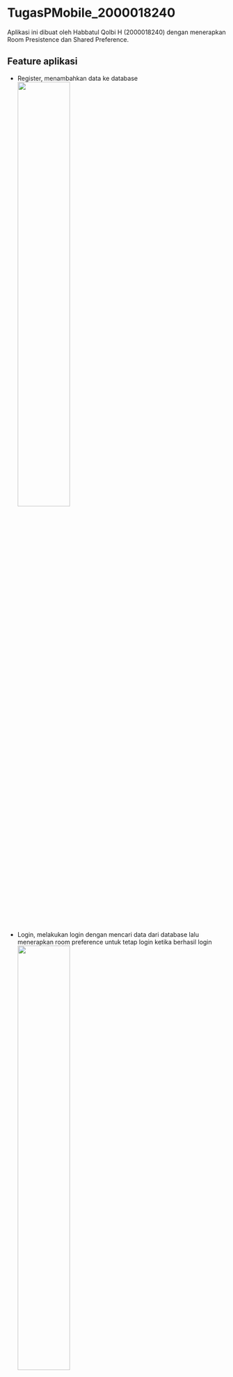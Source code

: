 # TugasPMobile_2000018240
Aplikasi ini dibuat oleh Habbatul Qolbi H (2000018240) dengan menerapkan Room Presistence dan Shared Preference.


## Feature aplikasi
- Register, menambahkan data ke database
        <img src="[https://github.com/Habbatul/TugasPMobile_2000018240/issues/3#issue-1515064630](https://user-images.githubusercontent.com/121380847/210130792-0b63011b-2629-4a86-8c73-68b870a3c6d7.png)" width="50%" height="50%">
- Login, melakukan login dengan mencari data dari database lalu menerapkan room preference untuk tetap login ketika berhasil login
        <img src="[https://github.com/Habbatul/TugasPMobile_2000018240/issues/3#issue-1515064630](https://user-images.githubusercontent.com/121380847/210130776-f4c089de-5972-494b-8e0c-cc5c74208101.png)" width="50%" height="50%">
- Home, Halaman ini menampilkan nama static siapa nama mahasiswa yang masuk dengan menerapkan room preference
- Logout, tombol ini berguna untuk menghapus room preference untuk tetap login dan kembali ke halaman Login
        <img src="[https://github.com/Habbatul/TugasPMobile_2000018240/issues/3#issue-1515064630](https://user-images.githubusercontent.com/121380847/210130767-ca1c9fa0-60d8-41e7-84ad-4c04a8a3e759.png)" width="50%" height="50%">

## Flow Aplikasi dan Highlight coding yang digunakan
- Pengguna masuk kehalaman Login
disini halaman login adalah halaman awal aplikasi masuk. Login berada pada class MainActivity sehingga pada AndroidManifest.xml perlu diinisialisasi bahwa MainActivity.java adalah Main.

        <activity
            android:name=".MainActivity"
            android:exported="true">
            <intent-filter>
                <action android:name="android.intent.action.MAIN" />

                <category android:name="android.intent.category.LAUNCHER" />
            </intent-filter>
            <meta-data
                android:name="android.app.lib_name"
                android:value="" />
        </activity>
        
 - Kemudian masuk ke halaman Registrasi (Nim harus bersifat uniq, data disimpan kedalam sqlite). Disini struktur database yang dibuat pada Mahasiswa.java adalah :
 
        @Entity
        public class Mahasiswa {
            @PrimaryKey
            @NonNull
            @ColumnInfo(name = "nim")
            public String nim;

            @ColumnInfo(name = "name")
            public String name;

            @ColumnInfo(name = "password")
            public String password;
        }
    untuk menyimpan ke SQLite pada room diperlukan Query pada UserDao sebagai berikut :

        @Insert
        void insertAll(Mahasiswa... users);
        
    dan penerapan pada Register.java adalah sebagai berikut :

        UserDao user = MahasiswaDB.getInstance(getApplicationContext()).userDao();
        user.insertAll(buatUser());

- Setelah registrasi berhasil, pengguna kembali ke halaman login. Disini memakai finish() pada Register.java untuk kembali ke halaman login atau MainActivity, juga ada Toast unutk memberi tahu user bahwa akun telah terdaftar ketika berhasil terdaftar

       Toast.makeText(Register.this, "Registrasi berhasil", Toast.LENGTH_SHORT).show();
       finish();
                    
- Pengguna login (Jika akun belum terdaftar menampilkan info akun tidak valid, jika sudah terdaftar masuk ke halaman login). Pada button layout pada MainActivity.java akan diterapkan conditional if-else adalah sebagai berikut :

            public void onClick(View view) {
                boolean valid = validasi();
                if (valid){
                    String Nim = InputanNim.getText().toString();
                    PreferenceNIM.setRegisteredUser(getBaseContext(),Nim);
                    Intent i = new Intent(MainActivity.this, Home.class);
                    startActivity(i);
                    makeTetapLogin();
                    finish();
                }else{
                    Toast.makeText(MainActivity.this, "Akun tidak valid!", Toast.LENGTH_SHORT).show();
                }
            }
            
    Sedangkan fungsi validasi() ini akan mengembalikan nilai boolean dari hasil select NIM dan PW dari database SQLite
    
      private boolean validasi()
      {
          String currentNim = this.InputanNim.getText().toString();
          String currentPw = this.InputanPw.getText().toString();

          UserDao user = MahasiswaDB.getInstance(this).userDao();
          UserSaatIni = user.findByNimAndPassword(currentNim, currentPw);

          return UserSaatIni !=null?true:false;
      }
    
    findByNimAndPassword(currentNim, currentPw) memiliki query pada UserDao Sebagai berikut :
    
      @Query("SELECT * FROM Mahasiswa WHERE nim = :nim AND password = :password LIMIT 1")
      Mahasiswa findByNimAndPassword(String nim, String password);
    
- Login Berhasil dan Menampilkan Halaman Login serta Logout Button (Jika Logout Button belum d tekan, walaupun aplikasi di close dan masuk kembali, pengguna akan otomatis masuk ke halaman home. Sedangkan jika logout button telah ditekan pengguna harus melakukan login untuk masuk ke halaman home) Cukup gunakan sharedPreference.
    Membuat variabel SharedPreference nya dulu pada MainActivity.java sehingga ada data yang tersimpan untuk trigger aplikasi tetap berada dihalaman home ketika sudah login :
    
      private SharedPreferences preference;
    
    Kemudian Pada void onCreate() memberikan nilai dari variabel preference berupa kembalian dari fungsi getSharedPreference(), dimana disini nantinya akan dibuat SharedPreference dengan nama cek_login.xml
    
      preference = this.getSharedPreferences("cek_login", Context.MODE_PRIVATE);
      
    Tidak lupa membuat variabel yang akan diisi pada sharedpreference nantinya :
    
      private static final String AUTO_LOGIN_KEY = "key_tetapLogin";
      
    Disini menerapkan SharedPreference dengan fungsi sebagai berikut :
    
      private void makeTetapLogin()
      {
          SharedPreferences.Editor editor = this.preference.edit();
          editor.putBoolean(AUTO_LOGIN_KEY, true);
          editor.apply();
      }
      private void TetapLogin()
      {
        boolean auto = this.preference.getBoolean(AUTO_LOGIN_KEY, false);
        if (auto)
        {
            Intent i = new Intent(MainActivity.this, Home.class);
            startActivity(i);
        }
      }
    Fungsi diatas diterapkan sebagai berikut
    
      - untuk makeTetapLogin() diterapkan pada event button login karena ini akan membuat Sharedpreference terisi data
      - untuk TetapLogin() diterapkan pada OnCreate() disini akan mengarahkan langsung ke halaman Home.java bilasudah login
      
    Kemudian pada Home.java juga membuat variabel yang sama untuk auto loginnya, yaitu tipe SharedPreference dan untuk String isian SharedPreference nya:
      
      private SharedPreferences sharedPrefs;
      private static final String AUTO_LOGIN_KEY = "key_tetapLogin";
      
    Kemudian pada onCreate memberikan isian pada variabel sharedPrefs :
    
      sharedPrefs = getSharedPreferences("cek_login", Context.MODE_PRIVATE);
      
    Kemudian pada button Logout diberikan fungsi untuk menghapus isian dari SharedPreference yang telah dibuat agar bisa kembali ke halaman login ketika keluar aplikasi:
    
      SharedPreferences.Editor editor = sharedPrefs.edit();
      editor.remove(AUTO_LOGIN_KEY);
      
    Untuk bisa kembali ke halaman login maka pada button logout menerapkan :
    
        Intent ini = new Intent(Home.this,MainActivity.class);
        startActivity(ini);
        finish();
     
- Kemudian ada tambahan disini ketika dihalaman home maka akan menampilkan kata Selamat datang + user, dimana user akan menyesuaikan nama dari mahasiswa yang melakukan login, ini dilakukan dengan menggunakan SharedPreference.
    Pertama membuat Querynya terlebih dahulu dengan kembalian String pada UserDao :
      
      @Query("SELECT name FROM Mahasiswa WHERE nim = :nims LIMIT 1")
      String namaMhs(String nims);
      
    Membuat class untuk SharedPreference nama user :
    
      public class PreferenceNIM {
        static final String KEY_USER_TEREGISTER ="user";


        private static SharedPreferences getSharedPreference(Context context){
            return PreferenceManager.getDefaultSharedPreferences(context);
          }
          public static void setRegisteredUser(Context context, String username){
              SharedPreferences.Editor editor = getSharedPreference(context).edit();
              editor.putString(KEY_USER_TEREGISTER, username);
              editor.apply();
          }
          public static String getRegisteredUser(Context context){
              return getSharedPreference(context).getString(KEY_USER_TEREGISTER,"");
          }
      }
      
    Kemudian pada MainActivity.Java ketika kondisi valid pada saat menekan tombol login melakukan set data preference dari inputan NIM :
    
       String Nim = InputanNim.getText().toString();
       PreferenceNIM.setRegisteredUser(getBaseContext(),Nim);
       
    Kemudian pada Home.Java menerapkan Room pada pmCreate() untuk melakukan select nama berdasarkan NIM pada Shared Preference kemudian mengubahnya pada bagian layout aplikasi :
        
        TextView kataWelcome = findViewById(R.id.welcome_text);
        UserDao user = MahasiswaDB.getInstance(this).userDao();
        String Nims = PreferenceNIM.getRegisteredUser(getBaseContext());
        kataWelcome.setText("Selamat Datang \n"+ user.namaMhs(Nims));
    
      
## Credit
> Habbatul Qolbi H (2000018240)
